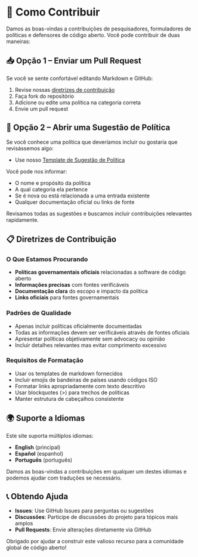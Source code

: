 # 🤝 Como Contribuir

Damos as boas-vindas a contribuições de pesquisadores, formuladores de políticas e defensores de código aberto. Você pode contribuir de duas maneiras:

## 📥 Opção 1 – Enviar um Pull Request

Se você se sente confortável editando Markdown e GitHub:

1. Revise nossas [diretrizes de contribuição](CONTRIBUTING.md)
2. Faça fork do repositório
3. Adicione ou edite uma política na categoria correta
4. Envie um pull request

## 📝 Opção 2 – Abrir uma Sugestão de Política

Se você conhece uma política que deveríamos incluir ou gostaria que revisássemos algo:

- Use nosso [Template de Sugestão de Política](https://github.com/EL-BID/OSS_policies/issues/new?assignees=&labels=contribution&template=policy-suggestion.yml&title=Suggestion%3A+%5BPolicy+Name%5D)

Você pode nos informar:
- O nome e propósito da política
- A qual categoria ela pertence
- Se é nova ou está relacionada a uma entrada existente
- Qualquer documentação oficial ou links de fonte

Revisamos todas as sugestões e buscamos incluir contribuições relevantes rapidamente.

## 📋 Diretrizes de Contribuição

### O Que Estamos Procurando

- **Políticas governamentais oficiais** relacionadas a software de código aberto
- **Informações precisas** com fontes verificáveis
- **Documentação clara** do escopo e impacto da política
- **Links oficiais** para fontes governamentais

### Padrões de Qualidade

- Apenas incluir políticas oficialmente documentadas
- Todas as informações devem ser verificáveis através de fontes oficiais
- Apresentar políticas objetivamente sem advocacy ou opinião
- Incluir detalhes relevantes mas evitar comprimento excessivo

### Requisitos de Formatação

- Usar os templates de markdown fornecidos
- Incluir emojis de bandeiras de países usando códigos ISO
- Formatar links apropriadamente com texto descritivo
- Usar blockquotes (>) para trechos de políticas
- Manter estrutura de cabeçalhos consistente

## 🌍 Suporte a Idiomas

Este site suporta múltiplos idiomas:
- **English** (principal)
- **Español** (espanhol)
- **Português** (português)

Damos as boas-vindas a contribuições em qualquer um destes idiomas e podemos ajudar com traduções se necessário.

## 📞 Obtendo Ajuda

- **Issues**: Use GitHub Issues para perguntas ou sugestões
- **Discussões**: Participe de discussões do projeto para tópicos mais amplos
- **Pull Requests**: Envie alterações diretamente via GitHub

Obrigado por ajudar a construir este valioso recurso para a comunidade global de código aberto!
